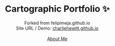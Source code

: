 <!-- PROJECT LOGO -->
<br />
<p align="center">
  <h1 align="center">Cartographic Portfolio ✨</h1>

  <p align="center">
    Forked from felipimeja.github.io 
    <br />
    Site URL / Demo:
    <a href="https://charliehewitt.github.io">charliehewitt.github.io</a>
    <br />
    <br />
    <a href="https://charliehewitt.github.io/about">About Me</a>
  </p>
</p>

